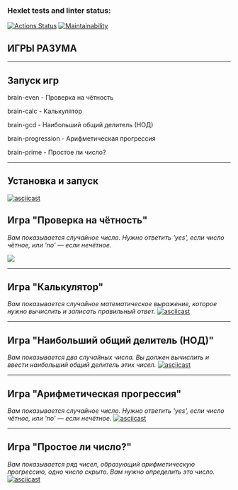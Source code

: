 ### Hexlet tests and linter status:
[![Actions Status](https://github.com/SerovAA/python-project-49/actions/workflows/hexlet-check.yml/badge.svg)](https://github.com/SerovAA/python-project-49/actions) 
<a href="https://qlty.sh/gh/SerovAA/projects/brain-games"><img src="https://qlty.sh/gh/SerovAA/projects/brain-games/maintainability.svg" alt="Maintainability" /></a>

## ИГРЫ РАЗУМА

___
## Запуск игр

brain-even - Проверка на чётность

brain-calc  - Калькулятор

brain-gcd - Наибольший общий делитель (НОД)

brain-progression - Арифметическая прогрессия

brain-prime - Простое ли число?
___
## Установка и запуск
[![asciicast](https://asciinema.org/a/VLqZBrTdPGiikM2sHGdIBlq4Z.svg)](https://asciinema.org/a/VLqZBrTdPGiikM2sHGdIBlq4Z)

## Игра "Проверка на чётность"
_Вам показывается случайное число. Нужно ответить 'yes', если число чётное, или 'no' — если нечётное._

<a href="https://asciinema.org/a/CZYzUumhJPpsPtaVYhNG4ccSN" target="_blank"><img src="https://asciinema.org/a/CZYzUumhJPpsPtaVYhNG4ccSN.svg" /></a>
___
## Игра "Калькулятор"
_Вам показывается случайное математическое выражение, которое нужно вычислить и записать правильный ответ._
[![asciicast](https://asciinema.org/a/tCeVNBQYkubhLoMkdncEyrURC.svg)](https://asciinema.org/a/tCeVNBQYkubhLoMkdncEyrURC)
___
## Игра "Наибольший общий делитель (НОД)"
_Вам показывается два случайных числа. Вы должен вычислить и ввести наибольший общий делитель этих чисел._
[![asciicast](https://asciinema.org/a/v0LcfITNxPnjP95LUogBKXK0Y.svg)](https://asciinema.org/a/v0LcfITNxPnjP95LUogBKXK0Y)
___
## Игра "Арифметическая прогрессия"
_Вам показывается случайное число. Нужно ответить 'yes', если число чётное, или 'no' — если нечётное._
[![asciicast](https://asciinema.org/a/n1RtAKe34z46tNQlRq5ZSz0bF.svg)](https://asciinema.org/a/n1RtAKe34z46tNQlRq5ZSz0bF)
___
## Игра "Простое ли число?"
_Вам показывается ряд чисел, образующий арифметическую прогрессию, одно число скрыто. Вам нужно определить это число._
[![asciicast](https://asciinema.org/a/RccCTvqR69FrbIqBzvVX3YpBu.svg)](https://asciinema.org/a/RccCTvqR69FrbIqBzvVX3YpBu)
